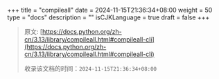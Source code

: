 +++
title = "compileall"
date = 2024-11-15T21:36:34+08:00
weight = 50
type = "docs"
description = ""
isCJKLanguage = true
draft = false
+++

> 原文: [https://docs.python.org/zh-cn/3.13/library/compileall.html#compileall-cli](https://docs.python.org/zh-cn/3.13/library/compileall.html#compileall-cli)
>
> 收录该文档的时间：`2024-11-15T21:36:34+08:00`
